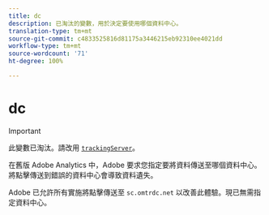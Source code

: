 ```yaml
---
title: dc
description: 已淘汰的變數，用於決定要使用哪個資料中心。
translation-type: tm+mt
source-git-commit: c4833525816d81175a3446215eb92310ee4021dd
workflow-type: tm+mt
source-wordcount: '71'
ht-degree: 100%

---
```



# dc

>[!IMPORTANT]
>
> 此變數已淘汰。請改用 [`trackingServer`](trackingserver.md)。

在舊版 Adobe Analytics 中，Adobe 要求您指定要將資料傳送至哪個資料中心。將點擊傳送到錯誤的資料中心會導致資料遺失。

Adobe 已允許所有實施將點擊傳送至 `sc.omtrdc.net` 以改善此體驗。現已無需指定資料中心。
